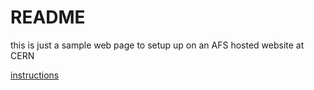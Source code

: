 README
=========

this is just a sample web page to setup up on an AFS hosted website at CERN

[instructions](http://lheinric.web.cern.ch)
